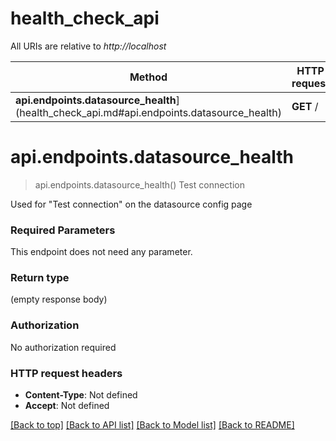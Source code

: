 # health_check_api

All URIs are relative to *http://localhost*

Method | HTTP request | Description
------------- | ------------- | -------------
**api.endpoints.datasource_health**](health_check_api.md#api.endpoints.datasource_health) | **GET** / | Test connection


# **api.endpoints.datasource_health**
> api.endpoints.datasource_health()
Test connection

Used for \"Test connection\" on the datasource config page

### Required Parameters
This endpoint does not need any parameter.

### Return type

 (empty response body)

### Authorization

No authorization required

### HTTP request headers

 - **Content-Type**: Not defined
 - **Accept**: Not defined

[[Back to top]](#) [[Back to API list]](../README.md#documentation-for-api-endpoints) [[Back to Model list]](../README.md#documentation-for-models) [[Back to README]](../README.md)

